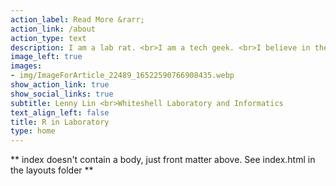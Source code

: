 ```yaml
---
action_label: Read More &rarr;
action_link: /about
action_type: text
description: I am a lab rat. <br>I am a tech geek. <br>I believe in the power of the R applications in laboratory.
image_left: true
images:
- img/ImageForArticle_22489_16522590766908435.webp
show_action_link: true
show_social_links: true
subtitle: Lenny Lin <br>Whiteshell Laboratory and Informatics
text_align_left: false
title: R in Laboratory
type: home
---
```


** index doesn't contain a body, just front matter above.
See index.html in the layouts folder **
